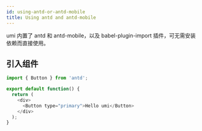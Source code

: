 ```yaml
---
id: using-antd-or-antd-mobile
title: Using antd and antd-mobile
---
```


umi 内置了 antd 和 antd-mobile，以及 babel-plugin-import 插件，可无需安装依赖而直接使用。

## 引入组件

```js
import { Button } from 'antd';

export default function() {
  return (
    <div>
      <Button type="primary">Hello umi</Button>
    </div>
  );
}
```
